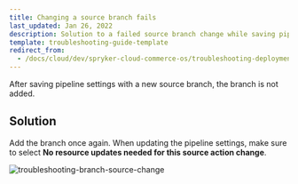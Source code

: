 ```yaml
---
title: Changing a source branch fails
last_updated: Jan 26, 2022
description: Solution to a failed source branch change while saving pipeline settings
template: troubleshooting-guide-template
redirect_from:
  - /docs/cloud/dev/spryker-cloud-commerce-os/troubleshooting-deployment/changing-a-source-branch-fails.html
---
```



After saving pipeline settings with a new source branch, the branch is not added.

## Solution

Add the branch once again. When updating the pipeline settings, make sure to select **No resource updates needed for this source action change**.

![troubleshooting-branch-source-change](https://spryker.s3.eu-central-1.amazonaws.com/cloud-docs/Spryker+Cloud/Troubleshooting/troubleshooting-branch-source-change.png)
